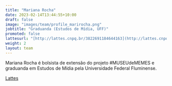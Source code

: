 ```yaml
---
title: "Mariana Rocha"
date: 2023-02-14T13:44:55+10:00
draft: false
image: "images/team/profile_marirocha.png"
jobtitle: "Graduanda (Estudos de Mídia, UFF)"
promoted: false
lattesurl: "[http://lattes.cnpq.br/3822691184644163](http://lattes.cnpq.br/6904029765804912)"
weight: 2
layout: team
---
```


Mariana Rocha é bolsista de extensão do projeto #MUSEUdeMEMES e graduanda em Estudos de Mídia pela Universidade Federal Fluminense.

<a href="http://lattes.cnpq.br/6904029765804912">Lattes</a>
